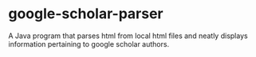 # google-scholar-parser
A Java program that parses html from local html files and neatly displays information pertaining to google scholar authors.
